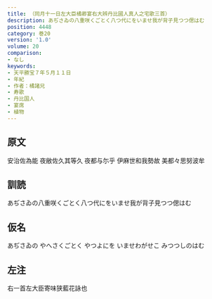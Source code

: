 ```yaml
---
title: （同月十一日左大臣橘卿宴右大辨丹比國人真人之宅歌三首）
description: あぢさゐの八重咲くごとく八つ代にをいませ我が背子見つつ偲はむ
position: 4448
category: 巻20
version: '1.0'
volume: 20
comparison:
- なし
keywords:
- 天平勝宝７年５月１１日
- 年紀
- 作者：橘諸兄
- 寿歌
- 丹比国人
- 宴席
- 植物
---
```


## 原文

安治佐為能 夜敝佐久其等久 夜都与尓乎 伊麻世和我勢故 美都々思努波牟

## 訓読

あぢさゐの八重咲くごとく八つ代にをいませ我が背子見つつ偲はむ

## 仮名

あぢさゐの やへさくごとく やつよにを いませわがせこ みつつしのはむ

## 左注

右一首左大臣寄味狭藍花詠也
